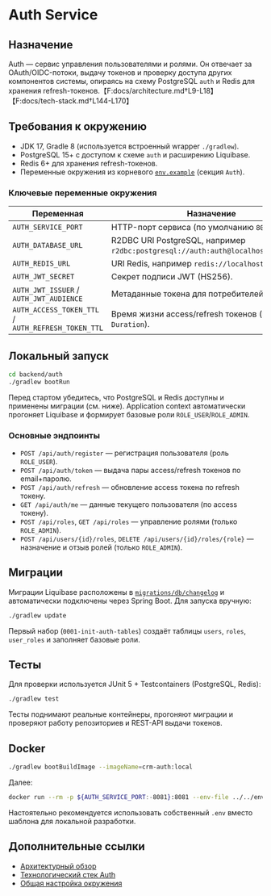 # Auth Service

## Назначение
Auth — сервис управления пользователями и ролями. Он отвечает за OAuth/OIDC-потоки, выдачу токенов и проверку доступа других компонентов системы, опираясь на схему PostgreSQL `auth` и Redis для хранения refresh-токенов.【F:docs/architecture.md†L9-L18】【F:docs/tech-stack.md†L144-L170】

## Требования к окружению
- JDK 17, Gradle 8 (используется встроенный wrapper `./gradlew`).
- PostgreSQL 15+ c доступом к схеме `auth` и расширению Liquibase.
- Redis 6+ для хранения refresh-токенов.
- Переменные окружения из корневого [`env.example`](../../env.example) (секция `Auth`).

### Ключевые переменные окружения
| Переменная | Назначение |
| --- | --- |
| `AUTH_SERVICE_PORT` | HTTP-порт сервиса (по умолчанию `8081`). |
| `AUTH_DATABASE_URL` | R2DBC URI PostgreSQL, например `r2dbc:postgresql://auth:auth@localhost:5432/auth`. |
| `AUTH_REDIS_URL` | URI Redis, например `redis://localhost:6379/0`. |
| `AUTH_JWT_SECRET` | Секрет подписи JWT (HS256). |
| `AUTH_JWT_ISSUER` / `AUTH_JWT_AUDIENCE` | Метаданные токена для потребителей. |
| `AUTH_ACCESS_TOKEN_TTL` / `AUTH_REFRESH_TOKEN_TTL` | Время жизни access/refresh токенов (ISO-8601 `Duration`). |

## Локальный запуск
```bash
cd backend/auth
./gradlew bootRun
```
Перед стартом убедитесь, что PostgreSQL и Redis доступны и применены миграции (см. ниже). Application context автоматически прогоняет Liquibase и формирует базовые роли `ROLE_USER`/`ROLE_ADMIN`.

### Основные эндпоинты
- `POST /api/auth/register` — регистрация пользователя (роль `ROLE_USER`).
- `POST /api/auth/token` — выдача пары access/refresh токенов по email+паролю.
- `POST /api/auth/refresh` — обновление access токена по refresh токену.
- `GET /api/auth/me` — данные текущего пользователя (по access токену).
- `POST /api/roles`, `GET /api/roles` — управление ролями (только `ROLE_ADMIN`).
- `POST /api/users/{id}/roles`, `DELETE /api/users/{id}/roles/{role}` — назначение и отзыв ролей (только `ROLE_ADMIN`).

## Миграции
Миграции Liquibase расположены в [`migrations/db/changelog`](migrations/db/changelog) и автоматически подключены через Spring Boot. Для запуска вручную:
```bash
./gradlew update
```
Первый набор (`0001-init-auth-tables`) создаёт таблицы `users`, `roles`, `user_roles` и заполняет базовые роли.

## Тесты
Для проверки используется JUnit 5 + Testcontainers (PostgreSQL, Redis):
```bash
./gradlew test
```
Тесты поднимают реальные контейнеры, прогоняют миграции и проверяют работу репозиториев и REST-API выдачи токенов.

## Docker
```bash
./gradlew bootBuildImage --imageName=crm-auth:local
```
Далее:
```bash
docker run --rm -p ${AUTH_SERVICE_PORT:-8081}:8081 --env-file ../../env.example crm-auth:local
```
Настоятельно рекомендуется использовать собственный `.env` вместо шаблона для локальной разработки.

## Дополнительные ссылки
- [Архитектурный обзор](../../docs/architecture.md)
- [Технологический стек Auth](../../docs/tech-stack.md#auth)
- [Общая настройка окружения](../../docs/local-setup.md)
